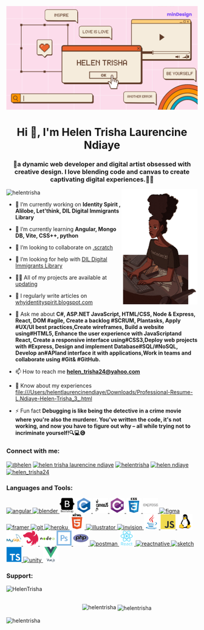 ![logo](https://github.com/HELENTRISHA/helentrisha/blob/2228cdf0d228d48b3c775b7379f439acb6fd6d09/banner.png)
<h1 align="center">Hi 👋, I'm Helen Trisha Laurencine Ndiaye</h1>
<h3 align="center">🎨a dynamic web developer and digital artist obsessed with creative design. I love blending code and canvas to create captivating digital experiences.🚀🌈</h3>

<img align="right" alt="coding" width="200" src="https://github.com/HELENTRISHA/helentrisha/blob/8fb79325698849174436f1f777f0e41398bd3aed/githubanime.gif">


<p align="left"> <img src="https://komarev.com/ghpvc/?username=helentrisha&label=Profile%20views&color=0e75b6&style=flat" alt="helentrisha" /> </p>

- 🔭 I’m currently working on **Identity Spirit , Alilobe, Let'think, DIL Digital Immigrants Library**

- 🌱 I’m currently learning **Angular, Mongo DB, Vite, CSS++, python**

- 👯 I’m looking to collaborate on [.scratch](https://dotscratch.netlify.app/,)

- 🤝 I’m looking for help with [DIL Digital Immigrants Library](https://www.canva.com/design/DAFjYfLj30E/0oysosZkVtn951ASE5V2Jw/edit?utm_content=DAFjYfLj30E&utm_campaign=designshare&utm_medium=link2&utm_source=sharebutton)

- 👨‍💻 All of my projects are available at [updating](updating)

- 📝 I regularly write articles on [whyidentityspirit.blogspot.com](whyidentityspirit.blogspot.com)

- 💬 Ask me about **C#, ASP.NET JavaScript, HTML/CSS, Node & Express, React, DOM #agile, Create a backlog #SCRUM, Plantasks, Apply #UX/UI best practices,Create wireframes, Build a website using#HTML5, Enhance the user experience with JavaScriptand React, Create a responsive interface using#CSS3,Deploy web projects with #Express, Design and implement Database#SQL/#NoSQL, Develop an#APIand interface it with applications,Work in teams and collaborate using #Git& #GitHub.**

- 📫 How to reach me **helen_trisha24@yahoo.com**

- 📄 Know about my experiences [file:///Users/helentlaurencinendiaye/Downloads/Professional-Resume-L.Ndiaye-Helen-Trisha_3_.html](file:///Users/helentlaurencinendiaye/Downloads/Professional-Resume-L.Ndiaye-Helen-Trisha_3_.html)

- ⚡ Fun fact **Debugging is like being the detective in a crime movie where you're also the murderer. You've written the code, it's not working, and now you have to figure out why – all while trying not to incriminate yourself!🔍💻😅**

<h3 align="left">Connect with me:</h3>
<p align="left">
<a href="https://dev.to/@helen" target="blank"><img align="center" src="https://raw.githubusercontent.com/rahuldkjain/github-profile-readme-generator/master/src/images/icons/Social/devto.svg" alt="@helen" height="30" width="40" /></a>
<a href="https://linkedin.com/in/helen trisha laurencine ndiaye" target="blank"><img align="center" src="https://raw.githubusercontent.com/rahuldkjain/github-profile-readme-generator/master/src/images/icons/Social/linked-in-alt.svg" alt="helen trisha laurencine ndiaye" height="30" width="40" /></a>
<a href="https://codesandbox.com/helentrisha" target="blank"><img align="center" src="https://raw.githubusercontent.com/rahuldkjain/github-profile-readme-generator/master/src/images/icons/Social/codesandbox.svg" alt="helentrisha" height="30" width="40" /></a>
<a href="https://fb.com/helen ndiaye" target="blank"><img align="center" src="https://raw.githubusercontent.com/rahuldkjain/github-profile-readme-generator/master/src/images/icons/Social/facebook.svg" alt="helen ndiaye" height="30" width="40" /></a>
<a href="https://instagram.com/helen_trisha24" target="blank"><img align="center" src="https://raw.githubusercontent.com/rahuldkjain/github-profile-readme-generator/master/src/images/icons/Social/instagram.svg" alt="helen_trisha24" height="30" width="40" /></a>
</p>

<h3 align="left">Languages and Tools:</h3>
<p align="left"> <a href="https://angular.io" target="_blank" rel="noreferrer"> <img src="https://angular.io/assets/images/logos/angular/angular.svg" alt="angular" width="40" height="40"/> </a> <a href="https://www.blender.org/" target="_blank" rel="noreferrer"> <img src="https://download.blender.org/branding/community/blender_community_badge_white.svg" alt="blender" width="40" height="40"/> </a> <a href="https://getbootstrap.com" target="_blank" rel="noreferrer"> <img src="https://raw.githubusercontent.com/devicons/devicon/master/icons/bootstrap/bootstrap-plain-wordmark.svg" alt="bootstrap" width="40" height="40"/> </a> <a href="https://www.cprogramming.com/" target="_blank" rel="noreferrer"> <img src="https://raw.githubusercontent.com/devicons/devicon/master/icons/c/c-original.svg" alt="c" width="40" height="40"/> </a> <a href="https://canvasjs.com" target="_blank" rel="noreferrer"> <img src="https://raw.githubusercontent.com/Hardik0307/Hardik0307/master/assets/canvasjs-charts.svg" alt="canvasjs" width="40" height="40"/> </a> <a href="https://www.w3schools.com/cs/" target="_blank" rel="noreferrer"> <img src="https://raw.githubusercontent.com/devicons/devicon/master/icons/csharp/csharp-original.svg" alt="csharp" width="40" height="40"/> </a> <a href="https://www.w3schools.com/css/" target="_blank" rel="noreferrer"> <img src="https://raw.githubusercontent.com/devicons/devicon/master/icons/css3/css3-original-wordmark.svg" alt="css3" width="40" height="40"/> </a> <a href="https://expressjs.com" target="_blank" rel="noreferrer"> <img src="https://raw.githubusercontent.com/devicons/devicon/master/icons/express/express-original-wordmark.svg" alt="express" width="40" height="40"/> </a> <a href="https://www.figma.com/" target="_blank" rel="noreferrer"> <img src="https://www.vectorlogo.zone/logos/figma/figma-icon.svg" alt="figma" width="40" height="40"/> </a> <a href="https://www.framer.com/" target="_blank" rel="noreferrer"> <img src="https://www.vectorlogo.zone/logos/framer/framer-icon.svg" alt="framer" width="40" height="40"/> </a> <a href="https://git-scm.com/" target="_blank" rel="noreferrer"> <img src="https://www.vectorlogo.zone/logos/git-scm/git-scm-icon.svg" alt="git" width="40" height="40"/> </a> <a href="https://heroku.com" target="_blank" rel="noreferrer"> <img src="https://www.vectorlogo.zone/logos/heroku/heroku-icon.svg" alt="heroku" width="40" height="40"/> </a> <a href="https://www.w3.org/html/" target="_blank" rel="noreferrer"> <img src="https://raw.githubusercontent.com/devicons/devicon/master/icons/html5/html5-original-wordmark.svg" alt="html5" width="40" height="40"/> </a> <a href="https://www.adobe.com/in/products/illustrator.html" target="_blank" rel="noreferrer"> <img src="https://www.vectorlogo.zone/logos/adobe_illustrator/adobe_illustrator-icon.svg" alt="illustrator" width="40" height="40"/> </a> <a href="https://www.invisionapp.com/" target="_blank" rel="noreferrer"> <img src="https://www.vectorlogo.zone/logos/invisionapp/invisionapp-icon.svg" alt="invision" width="40" height="40"/> </a> <a href="https://www.java.com" target="_blank" rel="noreferrer"> <img src="https://raw.githubusercontent.com/devicons/devicon/master/icons/java/java-original.svg" alt="java" width="40" height="40"/> </a> <a href="https://developer.mozilla.org/en-US/docs/Web/JavaScript" target="_blank" rel="noreferrer"> <img src="https://raw.githubusercontent.com/devicons/devicon/master/icons/javascript/javascript-original.svg" alt="javascript" width="40" height="40"/> </a> <a href="https://www.linux.org/" target="_blank" rel="noreferrer"> <img src="https://raw.githubusercontent.com/devicons/devicon/master/icons/linux/linux-original.svg" alt="linux" width="40" height="40"/> </a> <a href="https://www.mysql.com/" target="_blank" rel="noreferrer"> <img src="https://raw.githubusercontent.com/devicons/devicon/master/icons/mysql/mysql-original-wordmark.svg" alt="mysql" width="40" height="40"/> </a> <a href="https://nestjs.com/" target="_blank" rel="noreferrer"> <img src="https://raw.githubusercontent.com/devicons/devicon/master/icons/nestjs/nestjs-plain.svg" alt="nestjs" width="40" height="40"/> </a> <a href="https://nodejs.org" target="_blank" rel="noreferrer"> <img src="https://raw.githubusercontent.com/devicons/devicon/master/icons/nodejs/nodejs-original-wordmark.svg" alt="nodejs" width="40" height="40"/> </a> <a href="https://www.photoshop.com/en" target="_blank" rel="noreferrer"> <img src="https://raw.githubusercontent.com/devicons/devicon/master/icons/photoshop/photoshop-line.svg" alt="photoshop" width="40" height="40"/> </a> <a href="https://www.php.net" target="_blank" rel="noreferrer"> <img src="https://raw.githubusercontent.com/devicons/devicon/master/icons/php/php-original.svg" alt="php" width="40" height="40"/> </a> <a href="https://postman.com" target="_blank" rel="noreferrer"> <img src="https://www.vectorlogo.zone/logos/getpostman/getpostman-icon.svg" alt="postman" width="40" height="40"/> </a> <a href="https://reactjs.org/" target="_blank" rel="noreferrer"> <img src="https://raw.githubusercontent.com/devicons/devicon/master/icons/react/react-original-wordmark.svg" alt="react" width="40" height="40"/> </a> <a href="https://reactnative.dev/" target="_blank" rel="noreferrer"> <img src="https://reactnative.dev/img/header_logo.svg" alt="reactnative" width="40" height="40"/> </a> <a href="https://www.sketch.com/" target="_blank" rel="noreferrer"> <img src="https://www.vectorlogo.zone/logos/sketchapp/sketchapp-icon.svg" alt="sketch" width="40" height="40"/> </a> <a href="https://www.typescriptlang.org/" target="_blank" rel="noreferrer"> <img src="https://raw.githubusercontent.com/devicons/devicon/master/icons/typescript/typescript-original.svg" alt="typescript" width="40" height="40"/> </a> <a href="https://unity.com/" target="_blank" rel="noreferrer"> <img src="https://www.vectorlogo.zone/logos/unity3d/unity3d-icon.svg" alt="unity" width="40" height="40"/> </a> <a href="https://vuejs.org/" target="_blank" rel="noreferrer"> <img src="https://raw.githubusercontent.com/devicons/devicon/master/icons/vuejs/vuejs-original-wordmark.svg" alt="vuejs" width="40" height="40"/> </a> </p>

<h3 align="left">Support:</h3>
<p><a href="https://www.buymeacoffee.com/HelenTrisha"> <img align="left" src="https://cdn.buymeacoffee.com/buttons/v2/default-yellow.png" height="50" width="200" alt="HelenTrisha" /></a></p><br><br>

<p><img align="left" src="https://github-readme-stats.vercel.app/api/top-langs?username=helentrisha&show_icons=true&locale=en&layout=compact" alt="helentrisha" /></p>

<p>&nbsp;<img align="center" src="https://github-readme-stats.vercel.app/api?username=helentrisha&show_icons=true&locale=en" alt="helentrisha" /></p>

<p><img align="center" src="https://github-readme-streak-stats.herokuapp.com/?user=helentrisha&" alt="helentrisha" /></p>




